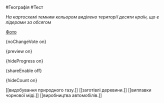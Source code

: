 #Географія #Тест

*На картосхемі темним кольором виділено території десяти країн, що є лідерами за обсягом*

[Фото](https://zno.osvita.ua//doc/images/znotest/73/7340/geo-prob-2015_37_7340.jpg)

{noChangeVote on}

{preview on}

{hideProgress on}

{shareEnable off}

{hideCount on}

[[видобування природного газу.]]
[[заготівлі деревини.]]
[[виплавки чорнової міді.]]
[[виробництва автомобілів.]]

